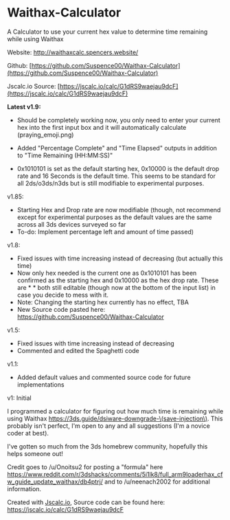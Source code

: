 # Waithax-Calculator
A Calculator to use your current hex value to determine time remaining while using Waithax

Website: http://waithaxcalc.spencers.website/

Github: [https://github.com/Suspence00/Waithax-Calculator](https://github.com/Suspence00/Waithax-Calculator)

Jscalc.io Source: [https://jscalc.io/calc/G1dRS9waejau9dcF](https://jscalc.io/calc/G1dRS9waejau9dcF)


**Latest v1.9:**
*  Should be completely working now, you only need to enter your current hex into the first input box and it will automatically calculate (praying_emoji.png)

* Added "Percentage Complete" and "Time Elapsed" outputs in addition to "Time Remaining (HH:MM:SS)"

* 0x1010101 is set as the default starting hex, 0x10000 is the default drop rate and 16 Seconds is the default time. This seems to be standard for all 2ds/o3ds/n3ds but is still modifiable to experimental purposes.

v1.85:
* Starting Hex and Drop rate are now modifiable (though, not recommend except for experimental purposes as the default values are the same across all 3ds devices surveyed so far
* To-do: Implement percentage left and amount of time passed)

v1.8:
* Fixed issues with time increasing instead of decreasing (but actually this time)
* Now only hex needed is the current one as 0x1010101 has been confirmed as the starting hex and 0x10000 as the hex drop rate. These are * * both still editable (though now at the bottom of the input list) in case you decide to mess with it.
* Note: Changing the starting hex currently has no effect, TBA
* New Source code pasted here: https://github.com/Suspence00/Waithax-Calculator

v1.5:
* Fixed issues with time increasing instead of decreasing
* Commented and edited the Spaghetti code

v1.1:
* Added default values and commented source code for future implementations

v1: Initial

I programmed a calculator for figuring out how much time is remaining while using Waithax https://3ds.guide/dsiware-downgrade-\(save-injection\). This probably isn't perfect, I'm open to any and all suggestions (I'm a novice coder at best). 

I've gotten so much from the 3ds homebrew community, hopefully this helps someone out! 

Credit goes to /u/Onoitsu2 for posting a "formula" here https://www.reddit.com/r/3dshacks/comments/5i1lk8/full_arm9loaderhax_cfw_guide_update_waithax/db4ptrj/ and to /u/neenach2002 for additional information.

 Created with [Jscalc.io](http://www.Jscalc.io/), Source code can be found here: https://jscalc.io/calc/G1dRS9waejau9dcF
